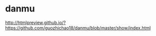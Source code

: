 # danmu
http://htmlpreview.github.io/?https://github.com/guozhichao18/danmu/blob/master/show/index.html

